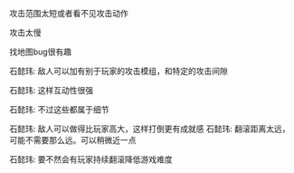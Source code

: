 攻击范围太短或者看不见攻击动作

攻击太慢

找地图bug很有趣


石懿玮:
敌人可以加有别于玩家的攻击模组，和特定的攻击间隙

石懿玮:
这样互动性很强

石懿玮:
不过这些都属于细节

石懿玮:
敌人可以做得比玩家高大，这样打倒更有成就感
石懿玮:
翻滚距离太远，可能不需要那么远。可以稍微近一点

石懿玮:
要不然会有玩家持续翻滚降低游戏难度
